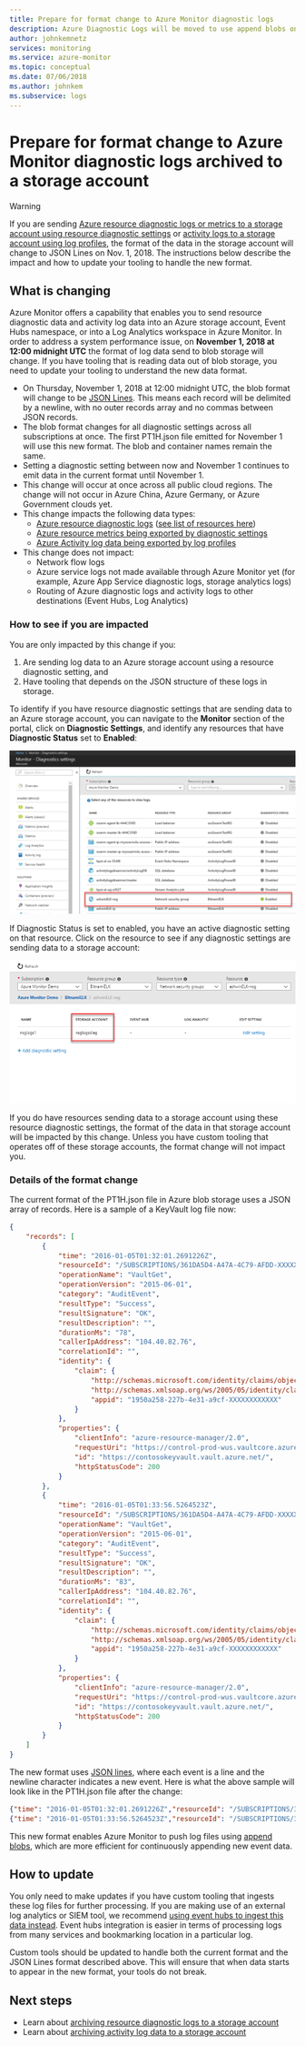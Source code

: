 ```yaml
---
title: Prepare for format change to Azure Monitor diagnostic logs
description: Azure Diagnostic Logs will be moved to use append blobs on November 1, 2018.
author: johnkemnetz
services: monitoring
ms.service: azure-monitor
ms.topic: conceptual
ms.date: 07/06/2018
ms.author: johnkem
ms.subservice: logs
---
```

# Prepare for format change to Azure Monitor diagnostic logs archived to a storage account

> [!WARNING]
> If you are sending [Azure resource diagnostic logs or metrics to a storage account using resource diagnostic settings](./../../azure-monitor/platform/archive-diagnostic-logs.md) or [activity logs to a storage account using log profiles](./../../azure-monitor/platform/archive-activity-log.md), the format of the data in the storage account will change to JSON Lines on Nov. 1, 2018. The instructions below describe the impact and how to update your tooling to handle the new format. 
>
> 

## What is changing

Azure Monitor offers a capability that enables you to send resource diagnostic data and activity log data into an Azure storage account, Event Hubs namespace, or into a Log Analytics workspace in Azure Monitor. In order to address a system performance issue, on **November 1, 2018 at 12:00 midnight UTC** the format of log data send to blob storage will change. If you have tooling that is reading data out of blob storage, you need to update your tooling to understand the new data format.

* On Thursday, November 1, 2018 at 12:00 midnight UTC, the blob format will change to be [JSON Lines](http://jsonlines.org/). This means each record will be delimited by a newline, with no outer records array and no commas between JSON records.
* The blob format changes for all diagnostic settings across all subscriptions at once. The first PT1H.json file emitted for November 1 will use this new format. The blob and container names remain the same.
* Setting a diagnostic setting between now and November 1 continues to emit data in the current format until November 1.
* This change will occur at once across all public cloud regions. The change will not occur in Azure China, Azure Germany, or Azure Government clouds yet.
* This change impacts the following data types:
  * [Azure resource diagnostic logs](archive-diagnostic-logs.md) ([see list of resources here](diagnostic-logs-schema.md))
  * [Azure resource metrics being exported by diagnostic settings](diagnostic-settings.md)
  * [Azure Activity log data being exported by log profiles](archive-activity-log.md)
* This change does not impact:
  * Network flow logs
  * Azure service logs not made available through Azure Monitor yet (for example, Azure App Service diagnostic logs, storage analytics logs)
  * Routing of Azure diagnostic logs and activity logs to other destinations (Event Hubs, Log Analytics)

### How to see if you are impacted

You are only impacted by this change if you:
1. Are sending log data to an Azure storage account using a resource diagnostic setting, and
2. Have tooling that depends on the JSON structure of these logs in storage.
 
To identify if you have resource diagnostic settings that are sending data to an Azure storage account, you can navigate to the **Monitor** section of the portal, click on **Diagnostic Settings**, and identify any resources that have **Diagnostic Status** set to **Enabled**:

![Azure Monitor Diagnostic Settings blade](./media/diagnostic-logs-append-blobs/portal-diag-settings.png)

If Diagnostic Status is set to enabled, you have an active diagnostic setting on that resource. Click on the resource to see if any diagnostic settings are sending data to a storage account:

![Storage account enabled](./media/diagnostic-logs-append-blobs/portal-storage-enabled.png)

If you do have resources sending data to a storage account using these resource diagnostic settings, the format of the data in that storage account will be impacted by this change. Unless you have custom tooling that operates off of these storage accounts, the format change will not impact you.

### Details of the format change

The current format of the PT1H.json file in Azure blob storage uses a JSON array of records. Here is a sample of a KeyVault log file now:

```json
{
	"records": [
		{
			"time": "2016-01-05T01:32:01.2691226Z",
			"resourceId": "/SUBSCRIPTIONS/361DA5D4-A47A-4C79-AFDD-XXXXXXXXXXXX/RESOURCEGROUPS/CONTOSOGROUP/PROVIDERS/MICROSOFT.KEYVAULT/VAULTS/CONTOSOKEYVAULT",
			"operationName": "VaultGet",
			"operationVersion": "2015-06-01",
			"category": "AuditEvent",
			"resultType": "Success",
			"resultSignature": "OK",
			"resultDescription": "",
			"durationMs": "78",
			"callerIpAddress": "104.40.82.76",
			"correlationId": "",
			"identity": {
				"claim": {
					"http://schemas.microsoft.com/identity/claims/objectidentifier": "d9da5048-2737-4770-bd64-XXXXXXXXXXXX",
					"http://schemas.xmlsoap.org/ws/2005/05/identity/claims/upn": "live.com#username@outlook.com",
					"appid": "1950a258-227b-4e31-a9cf-XXXXXXXXXXXX"
				}
			},
			"properties": {
				"clientInfo": "azure-resource-manager/2.0",
				"requestUri": "https://control-prod-wus.vaultcore.azure.net/subscriptions/361da5d4-a47a-4c79-afdd-XXXXXXXXXXXX/resourcegroups/contosoresourcegroup/providers/Microsoft.KeyVault/vaults/contosokeyvault?api-version=2015-06-01",
				"id": "https://contosokeyvault.vault.azure.net/",
				"httpStatusCode": 200
			}
		},
        {
			"time": "2016-01-05T01:33:56.5264523Z",
			"resourceId": "/SUBSCRIPTIONS/361DA5D4-A47A-4C79-AFDD-XXXXXXXXXXXX/RESOURCEGROUPS/CONTOSOGROUP/PROVIDERS/MICROSOFT.KEYVAULT/VAULTS/CONTOSOKEYVAULT",
			"operationName": "VaultGet",
			"operationVersion": "2015-06-01",
			"category": "AuditEvent",
			"resultType": "Success",
			"resultSignature": "OK",
			"resultDescription": "",
			"durationMs": "83",
			"callerIpAddress": "104.40.82.76",
			"correlationId": "",
			"identity": {
				"claim": {
					"http://schemas.microsoft.com/identity/claims/objectidentifier": "d9da5048-2737-4770-bd64-XXXXXXXXXXXX",
					"http://schemas.xmlsoap.org/ws/2005/05/identity/claims/upn": "live.com#username@outlook.com",
					"appid": "1950a258-227b-4e31-a9cf-XXXXXXXXXXXX"
				}
			},
			"properties": {
				"clientInfo": "azure-resource-manager/2.0",
				"requestUri": "https://control-prod-wus.vaultcore.azure.net/subscriptions/361da5d4-a47a-4c79-afdd-XXXXXXXXXXXX/resourcegroups/contosoresourcegroup/providers/Microsoft.KeyVault/vaults/contosokeyvault?api-version=2015-06-01",
				"id": "https://contosokeyvault.vault.azure.net/",
				"httpStatusCode": 200
			}
		}
	]
}
```

The new format uses [JSON lines](http://jsonlines.org/), where each event is a line and the newline character indicates a new event. Here is what the above sample will look like in the PT1H.json file after the change:

```json
{"time": "2016-01-05T01:32:01.2691226Z","resourceId": "/SUBSCRIPTIONS/361DA5D4-A47A-4C79-AFDD-XXXXXXXXXXXX/RESOURCEGROUPS/CONTOSOGROUP/PROVIDERS/MICROSOFT.KEYVAULT/VAULTS/CONTOSOKEYVAULT","operationName": "VaultGet","operationVersion": "2015-06-01","category": "AuditEvent","resultType": "Success","resultSignature": "OK","resultDescription": "","durationMs": "78","callerIpAddress": "104.40.82.76","correlationId": "","identity": {"claim": {"http://schemas.microsoft.com/identity/claims/objectidentifier": "d9da5048-2737-4770-bd64-XXXXXXXXXXXX","http://schemas.xmlsoap.org/ws/2005/05/identity/claims/upn": "live.com#username@outlook.com","appid": "1950a258-227b-4e31-a9cf-XXXXXXXXXXXX"}},"properties": {"clientInfo": "azure-resource-manager/2.0","requestUri": "https://control-prod-wus.vaultcore.azure.net/subscriptions/361da5d4-a47a-4c79-afdd-XXXXXXXXXXXX/resourcegroups/contosoresourcegroup/providers/Microsoft.KeyVault/vaults/contosokeyvault?api-version=2015-06-01","id": "https://contosokeyvault.vault.azure.net/","httpStatusCode": 200}}
{"time": "2016-01-05T01:33:56.5264523Z","resourceId": "/SUBSCRIPTIONS/361DA5D4-A47A-4C79-AFDD-XXXXXXXXXXXX/RESOURCEGROUPS/CONTOSOGROUP/PROVIDERS/MICROSOFT.KEYVAULT/VAULTS/CONTOSOKEYVAULT","operationName": "VaultGet","operationVersion": "2015-06-01","category": "AuditEvent","resultType": "Success","resultSignature": "OK","resultDescription": "","durationMs": "83","callerIpAddress": "104.40.82.76","correlationId": "","identity": {"claim": {"http://schemas.microsoft.com/identity/claims/objectidentifier": "d9da5048-2737-4770-bd64-XXXXXXXXXXXX","http://schemas.xmlsoap.org/ws/2005/05/identity/claims/upn": "live.com#username@outlook.com","appid": "1950a258-227b-4e31-a9cf-XXXXXXXXXXXX"}},"properties": {"clientInfo": "azure-resource-manager/2.0","requestUri": "https://control-prod-wus.vaultcore.azure.net/subscriptions/361da5d4-a47a-4c79-afdd-XXXXXXXXXXXX/resourcegroups/contosoresourcegroup/providers/Microsoft.KeyVault/vaults/contosokeyvault?api-version=2015-06-01","id": "https://contosokeyvault.vault.azure.net/","httpStatusCode": 200}}
```

This new format enables Azure Monitor to push log files using [append blobs](https://docs.microsoft.com/rest/api/storageservices/understanding-block-blobs--append-blobs--and-page-blobs#about-append-blobs), which are more efficient for continuously appending new event data.

## How to update

You only need to make updates if you have custom tooling that ingests these log files for further processing. If you are making use of an external log analytics or SIEM tool, we recommend [using event hubs to ingest this data instead](https://azure.microsoft.com/blog/use-azure-monitor-to-integrate-with-siem-tools/). Event hubs integration is easier in terms of processing logs from many services and bookmarking location in a particular log.

Custom tools should be updated to handle both the current format and the JSON Lines format described above. This will ensure that when data starts to appear in the new format, your tools do not break.

## Next steps

* Learn about [archiving resource diagnostic logs to a storage account](./../../azure-monitor/platform/archive-diagnostic-logs.md)
* Learn about [archiving activity log data to a storage account](./../../azure-monitor/platform/archive-activity-log.md)

